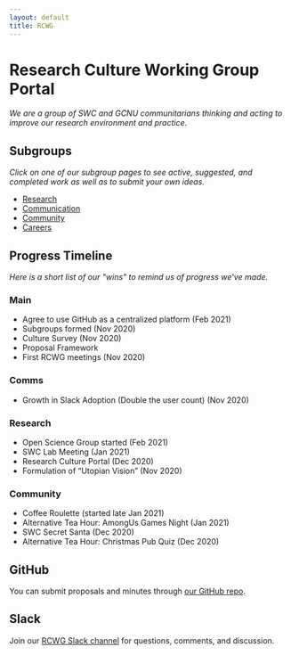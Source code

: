 ```yaml
---
layout: default
title: RCWG
---
```


# Research Culture Working Group Portal

*We are a group of SWC and GCNU communitarians thinking and acting to improve our research environment and practice*.

## Subgroups

*Click on one of our subgroup pages to see active, suggested, and completed work as well as to submit your own ideas.*

- [Research](research)
- [Communication](communication)
- [Community](community)
- [Careers](careers)

## Progress Timeline

*Here is a short list of our "wins" to remind us of progress we've made.*

### Main

- Agree to use GitHub as a centralized platform (Feb 2021)
- Subgroups formed (Nov 2020)
- Culture Survey (Nov 2020)
- Proposal Framework
- First RCWG meetings (Nov 2020)

### Comms 

- Growth in Slack Adoption (Double the user count) (Nov 2020)

### Research

- Open Science Group started (Feb 2021)
- SWC Lab Meeting (Jan 2021) 
- Research Culture Portal (Dec 2020)
- Formulation of “Utopian Vision” (Nov 2020)

### Community

- Coffee Roulette (started late Jan 2021)
- Alternative Tea Hour: AmongUs Games Night (Jan 2021)
- SWC Secret Santa (Dec 2020)
- Alternative Tea Hour: Christmas Pub Quiz (Dec 2020)


## GitHub

You can submit proposals and minutes through [our GitHub repo](https://github.com/SainsburyWellcomeCentre/RCWG).

## Slack

Join our [RCWG Slack channel](https://join.slack.com/share/zt-mthf5qcz-klb7VeFxB_qp54yOiD5qOQ) for questions, comments, and discussion.

<br>
<br>
